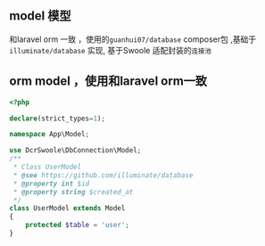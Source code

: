 ## model 模型

和laravel orm 一致 ，使用的`guanhui07/database` composer包 ,基础于 `illuminate/database` 实现, 基于Swoole 适配封装的`连接池`

## orm model ，使用和laravel orm一致
```php
<?php

declare(strict_types=1);

namespace App\Model;

use DcrSwoole\DbConnection\Model;
/**
 * Class UserModel
 * @see https://github.com/illuminate/database
 * @property int $id
 * @property string $created_at
 */
class UserModel extends Model
{
    protected $table = 'user';
}


```

